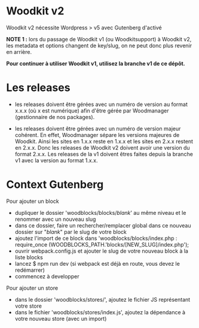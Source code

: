 # Woodkit v2

Woodkit v2 nécessite Wordpress > v5 avec Gutenberg d'activé

**NOTE 1 :** lors du passage de Woodkit v1 (ou Woodkitsupport) à Woodkit v2, les metadata et options changent de key/slug, on ne peut donc plus revenir en arrière.

**Pour continuer à utiliser Woodkit v1, utilisez la branche v1 de ce dépôt.**

# Les releases

* les releases doivent être gérées avec un numéro de version au format x.x.x (où x est numérique) afin d'être gérée par Woodmanager (gestionnaire de nos packages).

* les releases doivent être gérées avec un numéro de version majeur cohérent. En effet, Woodmanager sépare les versions majeures de Woodkit. Ainsi les sites en 1.x.x reste en 1.x.x et les sites en 2.x.x restent en 2.x.x. Donc les releases de Woodkit v2 doivent avoir une version du format 2.x.x. Les releases de la v1 doivent êtres faites depuis la branche v1 avec la version au format 1.x.x.

# Context Gutenberg

Pour ajouter un block
* dupliquer le dossier 'woodblocks/blocks/_blank_' au même niveau et le renommer avec un nouveau slug
* dans ce dossier, faire un rechercher/remplacer global dans ce nouveau dossier sur "_blank_" par le slug de votre block
* ajoutez l'import de ce block dans 'woodblocks/blocks/index.php : require_once (WOODBLOCKS_PATH.'blocks/[NEW_SLUG]/index.php');
* ouvrir webpack.config.js et ajouter le slug de votre nouveau block à la liste blocks
* lancez $ npm run dev (si webpack est déjà en route, vous devez le redémarrer)
* commencez à developper

Pour ajouter un store
* dans le dossier 'woodblocks/stores/', ajoutez le fichier JS représentant votre store
* dans le fichier 'woodblocks/stores/index.js', ajoutez la dépendance à votre nouveau store (avec un import)
